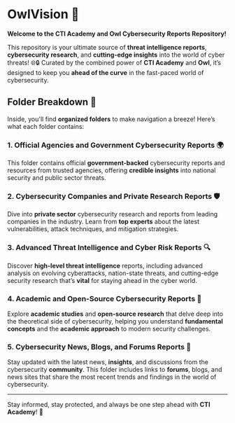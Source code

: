 # OwlVision 🚨

**Welcome to the CTI Academy and Owl Cybersecurity Reports Repository!** 

This repository is your ultimate source of **threat intelligence reports**, **cybersecurity research**, and **cutting-edge insights** into the world of cyber threats! 🌐🔒 Curated by the combined power of **CTI Academy** and **Owl**, it’s designed to keep you **ahead of the curve** in the fast-paced world of cybersecurity. 

## Folder Breakdown 📂

Inside, you'll find **organized folders** to make navigation a breeze! Here’s what each folder contains:

### 1. **Official Agencies and Government Cybersecurity Reports** 🌍  
This folder contains official **government-backed** cybersecurity reports and resources from trusted agencies, offering **credible insights** into national security and public sector threats. 

### 2. **Cybersecurity Companies and Private Research Reports** 🛡️  
Dive into **private sector** cybersecurity research and reports from leading companies in the industry. Learn from **top experts** about the latest vulnerabilities, attack techniques, and mitigation strategies. 

### 3. **Advanced Threat Intelligence and Cyber Risk Reports** 🔍  
Discover **high-level threat intelligence** reports, including advanced analysis on evolving cyberattacks, nation-state threats, and cutting-edge security research that’s **vital** for staying ahead in the cyber world. 

### 4. **Academic and Open-Source Cybersecurity Reports** 📖  
Explore **academic studies** and **open-source research** that delve deep into the theoretical side of cybersecurity, helping you understand **fundamental concepts** and the **academic approach** to modern security challenges. 

### 5. **Cybersecurity News, Blogs, and Forums Reports** 📰  
Stay updated with the latest news, **insights**, and discussions from the cybersecurity **community**. This folder includes links to **forums**, blogs, and news sites that share the most recent trends and findings in the world of cybersecurity. 

---

Stay informed, stay protected, and always be one step ahead with **CTI Academy**! 🌟

